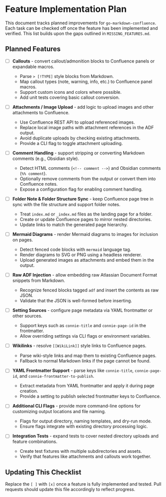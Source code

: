# Feature Implementation Plan

This document tracks planned improvements for `go-markdown-confluence`. Each task can be checked off once the feature has been implemented and verified.
This list builds upon the gaps outlined in `MISSING_FEATURES.md`.

## Planned Features

- [ ] **Callouts** - convert callout/admonition blocks to Confluence panels or expandable macros.
    - Parse `> [!TYPE]` style blocks from Markdown.
    - Map callout types (note, warning, info, etc.) to Confluence panel macros.
    - Support custom icons and colors where possible.
    - Add unit tests covering basic callout conversion.

- [ ] **Attachments / Image Upload** - add logic to upload images and other attachments to Confluence.
    - Use Confluence REST API to upload referenced images.
    - Replace local image paths with attachment references in the ADF output.
    - Avoid duplicate uploads by checking existing attachments.
    - Provide a CLI flag to toggle attachment uploading.

- [ ] **Comment Handling** - support stripping or converting Markdown comments (e.g., Obsidian style).
    - Detect HTML comments (`<!-- comment -->`) and Obsidian comments (`%% comment`).
    - Optionally remove comments from the output or convert them into Confluence notes.
    - Expose a configuration flag for enabling comment handling.

- [ ] **Folder Note & Folder Structure Sync** - keep Confluence page tree in sync with the file structure and support folder notes.
    - Treat `index.md` or `_index.md` files as the landing page for a folder.
    - Create or update Confluence pages to mirror nested directories.
    - Update links to match the generated page hierarchy.

- [ ] **Mermaid Diagrams** - render Mermaid diagrams to images for inclusion on pages.
    - Detect fenced code blocks with `mermaid` language tag.
    - Render diagrams to SVG or PNG using a headless renderer.
    - Upload generated images as attachments and embed them in the output.

- [ ] **Raw ADF Injection** - allow embedding raw Atlassian Document Format snippets from Markdown.
    - Recognize fenced blocks tagged `adf` and insert the contents as raw JSON.
    - Validate that the JSON is well-formed before inserting.

- [ ] **Setting Sources** - configure page metadata via YAML frontmatter or other sources.
    - Support keys such as `connie-title` and `connie-page-id` in the frontmatter.
    - Allow overriding settings via CLI flags or environment variables.

- [ ] **Wikilinks** - resolve `[[WikiLink]]` style links to Confluence pages.
    - Parse wiki-style links and map them to existing Confluence pages.
    - Fallback to normal Markdown links if the page cannot be found.

- [ ] **YAML Frontmatter Support** - parse keys like `connie-title`, `connie-page-id`, and `connie-frontmatter-to-publish`.
    - Extract metadata from YAML frontmatter and apply it during page creation.
    - Provide a setting to publish selected frontmatter keys to Confluence.

- [ ] **Additional CLI Flags** - provide more command-line options for customizing output locations and file naming.
    - Flags for output directory, naming templates, and dry-run mode.
    - Ensure flags integrate with existing directory processing logic.

- [ ] **Integration Tests** - expand tests to cover nested directory uploads and feature combinations.
    - Create test fixtures with multiple subdirectories and assets.
    - Verify that features like attachments and callouts work together.

## Updating This Checklist

Replace the `[ ]` with `[x]` once a feature is fully implemented and tested. Pull requests should update this file accordingly to reflect progress.
